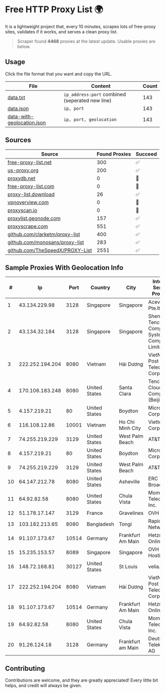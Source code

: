 
# Free HTTP Proxy List 🌍

It is a lightweight project that, every 10 minutes, scrapes lots of free-proxy sites, validates if it works, and serves a clean proxy list.


> Scraper found **4468** proxies at the latest update. Usable proxies are below.

## Usage

Click the file format that you want and copy the URL.


|File|Content|Count|
|----|-------|-----|
|[data.txt](https://raw.githubusercontent.com/themiralay/Proxy-List-World/master/data.txt)|`ip_address:port` combined (seperated new line)|143|
|[data.json](https://raw.githubusercontent.com/themiralay/Proxy-List-World/master/data.json)|`ip, port`|143|
|[data-with-geolocation.json](https://raw.githubusercontent.com/themiralay/Proxy-List-World/master/data-with-geolocation.json)|`ip, port, geolocation`|143|

## Sources

|Source|Found Proxies|Succeed|
|------|-------------|-------|
|[free-proxy-list.net](https://free-proxy-list.net)|300|✅|
|[us-proxy.org](https://www.us-proxy.org)|200|✅|
|[proxydb.net](http://proxydb.net)|0|🚫|
|[free-proxy-list.com](https://free-proxy-list.com/?page=&port=&type%5B%5D=http&type%5B%5D=https&up_time=0&search=Search)|0|🚫|
|[proxy-list.download](https://www.proxy-list.download/HTTP)|26|✅|
|[vpnoverview.com](https://vpnoverview.com/privacy/anonymous-browsing/free-proxy-servers)|0|🚫|
|[proxyscan.io](https://www.proxyscan.io)|0|🚫|
|[proxylist.geonode.com](https://proxylist.geonode.com/api/proxy-list?limit=300&page=1&sort_by=lastChecked&sort_type=desc&protocols=http,https)|157|✅|
|[proxyscrape.com](https://api.proxyscrape.com/v2/?request=displayproxies&protocol=http&timeout=10000&country=all&ssl=all&anonymity=all)|551|✅|
|[github.com/clarketm/proxy-list](https://raw.githubusercontent.com/clarketm/proxy-list/master/proxy-list-raw.txt)|400|✅|
|[github.com/monosans/proxy-list](https://raw.githubusercontent.com/monosans/proxy-list/main/proxies/http.txt)|283|✅|
|[github.com/TheSpeedX/PROXY-List](https://raw.githubusercontent.com/TheSpeedX/PROXY-List/master/http.txt)|2551|✅|


## Sample Proxies With Geolocation Info

|#|Ip|Port|Country|City|Internet Service Provider|
|-|--|----|-------|----|-------------------------|
|1|43.134.229.98|3128|Singapore|Singapore|Aceville Pte.ltd|
|2|43.134.32.184|3128|Singapore|Singapore|Shenzhen Tencent Computer Systems Company Limited|
|3|222.252.194.204|8080|Vietnam|Hải Dương|VietNam Post and Telecom Corporation|
|4|170.106.183.248|8080|United States|Santa Clara|Tencent Cloud Computing (Beijing) Co|
|5|4.157.219.21|80|United States|Boydton|Microsoft Corporation|
|6|116.108.12.86|10001|Vietnam|Ho Chi Minh City|Viettel Corporation|
|7|74.255.219.229|3129|United States|West Palm Beach|AT&T Corp.|
|8|4.157.219.21|80|United States|Boydton|Microsoft Corporation|
|9|74.255.219.229|3129|United States|West Palm Beach|AT&T Corp.|
|10|64.147.212.78|8080|United States|Asheville|ERC Broadband|
|11|64.92.82.58|8080|United States|Chula Vista|Momentum Telecom, Inc.|
|12|51.178.17.147|3129|France|Gravelines|OVH SAS|
|13|103.182.213.65|8080|Bangladesh|Tongi|Rapid Network|
|14|91.107.173.67|10514|Germany|Frankfurt Am Main|Hetzner Online AG|
|15|15.235.153.57|8089|Singapore|Singapore|OVH Hosting|
|16|148.72.168.81|30127|United States|St Louis|velia.net|
|17|222.252.194.204|8080|Vietnam|Hải Dương|VietNam Post and Telecom Corporation|
|18|91.107.173.67|10514|Germany|Frankfurt Am Main|Hetzner Online AG|
|19|64.92.82.58|8080|United States|Chula Vista|Momentum Telecom, Inc.|
|20|91.26.124.18|3128|Germany|Frankfurt am Main|Deutsche Telekom AG|



## Contributing

Contributions are welcome, and they are greatly appreciated! Every
little bit helps, and credit will always be given.

